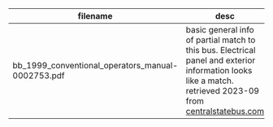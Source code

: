 filename                                              | desc
------------------------------------------------------|------------
bb_1999_conventional_operators_manual-0002753.pdf     | basic general info of partial match to this bus. Electrical panel and exterior information looks like a match. retrieved 2023-09 from [centralstatebus.com](https://www.centralstatesbus.com/manuals/)
